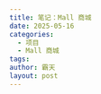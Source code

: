 ```yaml
---
title: 笔记：Mall 商城
date: 2025-05-16
categories:
  - 项目
  - Mall 商城
tags: 
author: 霸天
layout: post
---
```











































